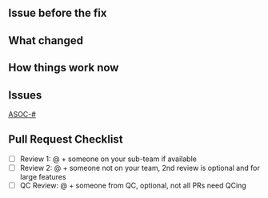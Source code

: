 ## Issue before the fix
<!--
Bulleted list of issue(s) causing this PR to be necessary.
-->

## What changed
<!--
Bulleted list of changes to repo.
-->

## How things work now
<!--
Bullet list of impacts this PR has on the team
-->

## Issues
<!--
fill in the numbers, if multiple issues, add another
-->
[ASOC-#](https://bedfordjira.na.rsa.net/browse/ASOC-#)

## Pull Request Checklist
<!--
A list of reviews necessary prior to merging.
Presents as a task list in the list of PRs.
Put in user's github name after the @
-->
- [ ] Review 1: @ + someone on your sub-team if available
- [ ] Review 2: @ + someone not on your team, 2nd review is optional and for large features
- [ ] QC Review: @ + someone from QC, optional, not all PRs need QCing